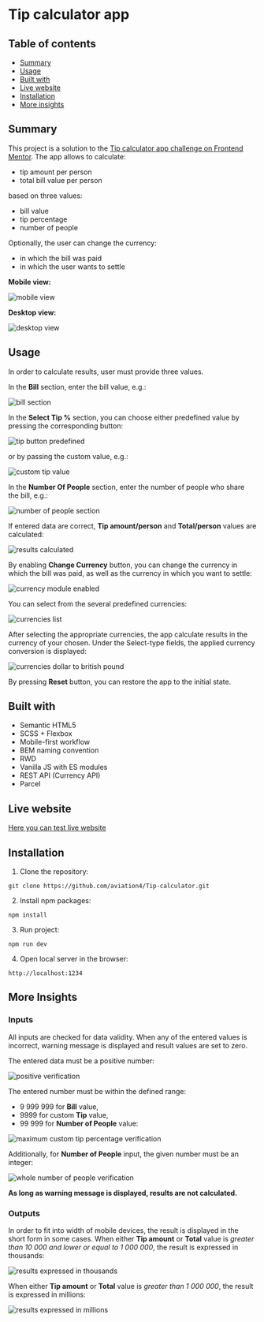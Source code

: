 # Tip calculator app

## Table of contents

- [Summary](#summary)
- [Usage](#usage)
- [Built with](#built-with)
- [Live website](#live-website)
- [Installation](#installation)
- [More insights](#more-insights)


## Summary

This project is a solution to the [Tip calculator app challenge on Frontend Mentor](https://www.frontendmentor.io/challenges/tip-calculator-app-ugJNGbJUX). The app allows to calculate:
+ tip amount per person
+ total bill value per person

based on three values:

+ bill value
+ tip percentage
+ number of people

Optionally, the user can change the currency:

+ in which the bill was paid
+ in which the user wants to settle

**Mobile view:**

![mobile view](/docs/general-view-mobile.png)



**Desktop view:**

![desktop view](/docs/general-view-desktop.png)




## Usage

In order to calculate results, user must provide three values.


In the **Bill** section, enter the bill value, e.g.:

![bill section](docs/bill/bill.png)


In the **Select Tip %** section, you can choose either predefined value by pressing the corresponding button:

![tip button predefined](/docs/tip-percentage/tip-percentage-button-predefined.png)

or by passing the custom value, e.g.:

![custom tip value](/docs/tip-percentage/tip-percentage-custom-value.png)

In the **Number Of People** section, enter the number of people who share the bill, e.g.:

![number of people section](docs/number-of-people/number-of-people.png)


If entered data are correct, **Tip amount/person** and **Total/person** values are calculated:

![results calculated](docs/results/results.png)

By enabling **Change Currency** button, you can change the currency in which the bill was paid, as well as the currency in which you want to settle:

![currency module enabled](docs/currencies/currencies-module-enabled.png)

You can select from the several predefined currencies:

![currencies list](docs/currencies/currencies-list.png)

After selecting the appropriate currencies, the app calculate results in the currency of your chosen. Under the Select-type fields, the applied currency conversion is displayed:

![currencies dollar to british pound](docs/currencies/currencies-usd-gbp.png)


By pressing **Reset** button, you can restore the app to the initial state.

## Built with

- Semantic HTML5
- SCSS + Flexbox
- Mobile-first workflow
- BEM naming convention
- RWD
- Vanilla JS with ES modules
- REST API (Currency API)
- Parcel

## Live website

[Here you can test live website](https://przem-przem.github.io/Tip-calculator/)

## Installation

  1. Clone the repository:
  ```
  git clone https://github.com/aviation4/Tip-calculator.git
  ```

  2. Install npm packages:
  ```
  npm install
  ```

  3. Run project:
  ```
  npm run dev
  ```

  4. Open local server in the browser:
  ```
  http://localhost:1234
  ```

## More Insights

### Inputs ###

All inputs are checked for data validity. When any of the entered values is incorrect, warning message is displayed and result values are set to zero.


The entered data must be a positive number:

![positive verification](/docs/bill/bill-negative.png)

The entered number must be within the defined range:
- 9 999 999 for **Bill** value,
- 9999 for custom **Tip** value,
- 99 999 for **Number of People** value:

![maximum custom tip percentage verification](docs/tip-percentage/tip-percentage-custom-value-max.png)


Additionally, for **Number of People** input, the given number must be an integer:

![whole number of people verification](docs/number-of-people/number-of-people-integer.png)


**As long as warning message is displayed, results are not calculated.**


### Outputs ###

In order to fit into width of mobile devices, the result is displayed in the short form in some cases. When either **Tip amount** or **Total** value is *greater than 10 000 and lower or equal to 1 000 000*, the result is expressed in thousands:

![results expressed in thousands](docs/results/results-thousands.png)

When either **Tip amount** or **Total** value is *greater than 1 000 000*, the result is expressed in millions:

![results expressed in millions](docs/results/results-millions.png)
